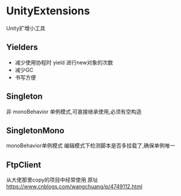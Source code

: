 # UnityExtensions
Unity扩增小工具

## Yielders
* 减少使用协程时 yield 进行new对象的次数
* 减少GC
* 书写方便

## Singleton
非 monoBehavior 单例模式,可直接继承使用,必须有空构造

## SingletonMono
monoBehavior单例模式 编辑模式下检测脚本是否多挂载了,确保单例唯一

## FtpClient
从大佬那里copy的项目中经常使用 原址 https://www.cnblogs.com/wangchuang/p/4749112.html
